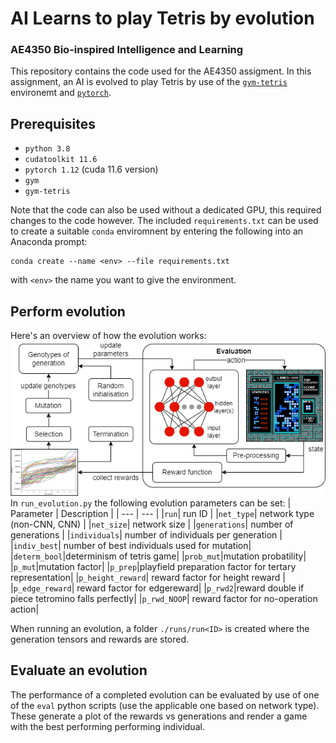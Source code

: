 # AI Learns to play Tetris by evolution
### AE4350 Bio-inspired Intelligence and Learning

This repository contains the code used for the AE4350 assigment. In this assignment, an AI is evolved to play Tetris by use of the [`gym-tetris`](https://pypi.org/project/gym-tetris/) environemt and [`pytorch`](https://github.com/pytorch/pytorch).

## Prerequisites
- `python 3.8`
- `cudatoolkit 11.6`
- `pytorch 1.12` (cuda 11.6 version)
- `gym`
- `gym-tetris`

Note that the code can also be used without a dedicated GPU, this required changes to the code however. The included `requirements.txt` can be used to create a suitable `conda` enviromnent by entering the following into an Anaconda prompt:
```
conda create --name <env> --file requirements.txt
```
with `<env>` the name you want to give the environment.

## Perform evolution
Here's an overview of how the evolution works:
![](figures/overview.png) \
In `run_evolution.py` the following evolution parameters can be set:
| Parameter | Description |
| --- | --- |
|`run`| run ID |
|`net_type`| network type (non-CNN, CNN) |
|`net_size`| network size |
|`generations`| number of generations |
|`individuals`| number of individuals per generation |
|`indiv_best`| number of best individuals used for mutation|
|`determ_bool`|determinism of tetris game|
|`prob_mut`|mutation probatility|
|`p_mut`|mutation factor|
|`p_prep`|playfield preparation factor for tertary representation|
|`p_height_reward`| reward factor for height reward |
|`p_edge_reward`| reward factor for edgereward|
|`p_rwd2`|reward double if piece tetromino falls perfectly|
|`p_rwd_NOOP`| reward factor for no-operation action|

When running an evolution, a folder `./runs/run<ID>` is created where the generation tensors and rewards are stored.

## Evaluate an evolution
The performance of a completed evolution can be evaluated by use of one of the `eval` python scripts (use the applicable one based on network type). These generate a plot of the rewards vs generations and render a game with the best performing performing individual.